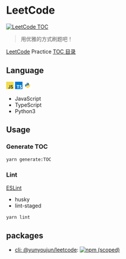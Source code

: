 # LeetCode

[![LeetCode TOC](https://github.com/YunYouJun/LeetCode/workflows/LeetCode%20TOC/badge.svg)](https://github.com/YunYouJun/LeetCode/actions?query=workflow%3A%22LeetCode+TOC%22)

> 用优雅的方式刷题吧！

[LeetCode](https://leetcode-cn.com) Practice [TOC 目录](https://yunyoujun.cn/LeetCode/index.html)

## Language

<code><img height="20" src="https://raw.githubusercontent.com/github/explore/80688e429a7d4ef2fca1e82350fe8e3517d3494d/topics/javascript/javascript.png"></code>
<code><img height="20" src="https://raw.githubusercontent.com/github/explore/80688e429a7d4ef2fca1e82350fe8e3517d3494d/topics/typescript/typescript.png"></code>
<code><img height="20" src="https://raw.githubusercontent.com/github/explore/80688e429a7d4ef2fca1e82350fe8e3517d3494d/topics/python/python.png"></code>

- JavaScript
- TypeScript
- Python3

## Usage

### Generate TOC

```sh
yarn generate:TOC
```

### Lint

[ESLint](https://eslint.org/)

- husky
- lint-staged

```sh
yarn lint
```

## packages

- [cli: @yunyoujun/leetcode](./packages/cli): [![npm (scoped)](https://img.shields.io/npm/v/@yunyoujun/leetcode)](https://www.npmjs.com/package/@yunyoujun/leetcode)
